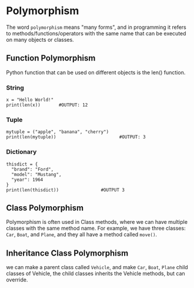 # Polymorphism

The word `polymorphism` means "many forms", and in programming it refers to methods/functions/operators with the same name that can be executed on many objects or classes.

## Function Polymorphism
Python function that can be used on different objects is the len() function.

### String
```
x = "Hello World!"
print(len(x))       #OUTPUT: 12
```
### Tuple
```
mytuple = ("apple", "banana", "cherry")
print(len(mytuple))                        #OUTPUT: 3 
```
### Dictionary
```
thisdict = {
  "brand": "Ford",
  "model": "Mustang",
  "year": 1964
}
print(len(thisdict))                #OUTPUT 3
````

## Class Polymorphism
Polymorphism is often used in Class methods, where we can have multiple classes with the same method name.
For example, we have three classes: `Car`, `Boat`, and `Plane`, and they all have a method called `move()`.

## Inheritance Class Polymorphism
we can make a parent class called `Vehicle`, and make `Car`, `Boat`, `Plane` child classes of Vehicle, the child classes inherits the Vehicle methods, but can override.


